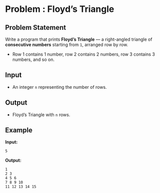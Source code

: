 # Problem : Floyd’s Triangle

## Problem Statement

Write a program that prints **Floyd’s Triangle** — a right-angled triangle of **consecutive numbers** starting from `1`, arranged row by row.

- Row 1 contains 1 number, row 2 contains 2 numbers, row 3 contains 3 numbers, and so on.

## Input

- An integer `n` representing the number of rows.

## Output

- Floyd’s Triangle with `n` rows.

## Example

**Input:**

`5`

**Output:**

```
1
2 3
4 5 6
7 8 9 10
11 12 13 14 15
```
